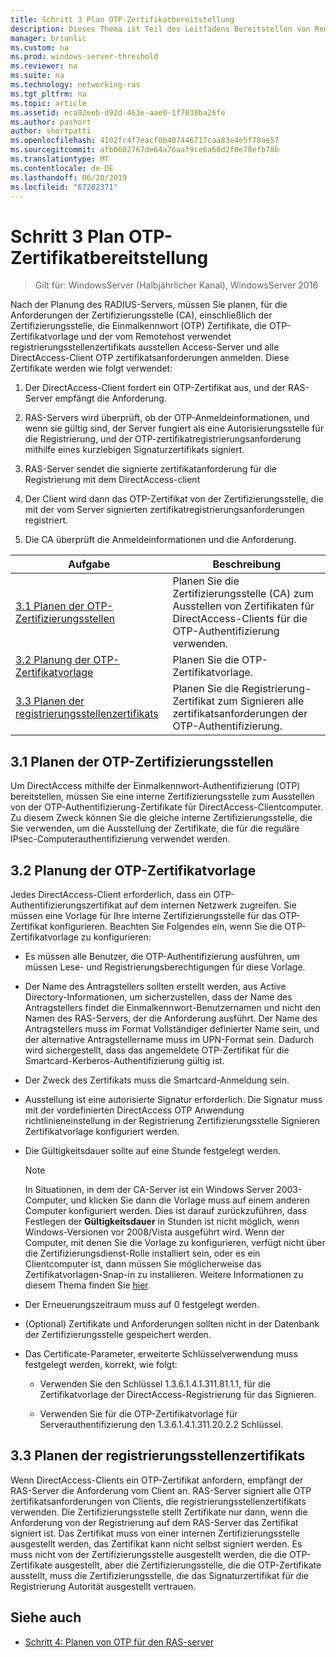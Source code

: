 ```yaml
---
title: Schritt 3 Plan OTP-Zertifikatbereitstellung
description: Dieses Thema ist Teil des Leitfadens Bereitstellen von Remotezugriff mit OTP-Authentifizierung in Windows Server 2016.
manager: brianlic
ms.custom: na
ms.prod: windows-server-threshold
ms.reviewer: na
ms.suite: na
ms.technology: networking-ras
ms.tgt_pltfrm: na
ms.topic: article
ms.assetid: eca02eeb-d92d-463e-aae0-1f7038ba26fe
ms.author: pashort
author: shortpatti
ms.openlocfilehash: 4102fc4f7eacf0b407446717caa83e4e5f70ae57
ms.sourcegitcommit: afb0602767de64a76aaf9ce6a60d2f0e78efb78b
ms.translationtype: MT
ms.contentlocale: de-DE
ms.lasthandoff: 06/20/2019
ms.locfileid: "67282371"
---
```

# <a name="step-3-plan-otp-certificate-deployment"></a>Schritt 3 Plan OTP-Zertifikatbereitstellung

>Gilt für: WindowsServer (Halbjährlicher Kanal), WindowsServer 2016

Nach der Planung des RADIUS-Servers, müssen Sie planen, für die Anforderungen der Zertifizierungsstelle (CA), einschließlich der Zertifizierungsstelle, die Einmalkennwort (OTP) Zertifikate, die OTP-Zertifikatvorlage und der vom Remotehost verwendet registrierungsstellenzertifikats ausstellen Access-Server und alle DirectAccess-Client OTP zertifikatsanforderungen anmelden. Diese Zertifikate werden wie folgt verwendet:  
  
1.  Der DirectAccess-Client fordert ein OTP-Zertifikat aus, und der RAS-Server empfängt die Anforderung.  
  
2.  RAS-Servers wird überprüft, ob der OTP-Anmeldeinformationen, und wenn sie gültig sind, der Server fungiert als eine Autorisierungsstelle für die Registrierung, und der OTP-zertifikatregistrierungsanforderung mithilfe eines kurzlebigen Signaturzertifikats signiert.  
  
3.  RAS-Server sendet die signierte zertifikatanforderung für die Registrierung mit dem DirectAccess-client  
  
4.  Der Client wird dann das OTP-Zertifikat von der Zertifizierungsstelle, die mit der vom Server signierten zertifikatregistrierungsanforderungen registriert.  
  
5.  Die CA überprüft die Anmeldeinformationen und die Anforderung.  
  
|Aufgabe|Beschreibung|  
|----|--------|  
|[3.1 Planen der OTP-Zertifizierungsstellen](#bkmk_3_1_CA)|Planen Sie die Zertifizierungsstelle (CA) zum Ausstellen von Zertifikaten für DirectAccess-Clients für die OTP-Authentifizierung verwenden.|  
|[3.2 Planung der OTP-Zertifikatvorlage](#bkmk_3_2_OTP_Cert)|Planen Sie die OTP-Zertifikatvorlage.|
|[3.3 Planen der registrierungsstellenzertifikats](#bkmk_33RACert)|Planen Sie die Registrierung-Zertifikat zum Signieren alle zertifikatsanforderungen der OTP-Authentifizierung.|

## <a name="bkmk_3_1_CA"></a>3.1 Planen der OTP-Zertifizierungsstellen  
Um DirectAccess mithilfe der Einmalkennwort-Authentifizierung (OTP) bereitstellen, müssen Sie eine interne Zertifizierungsstelle zum Ausstellen von der OTP-Authentifizierung-Zertifikate für DirectAccess-Clientcomputer. Zu diesem Zweck können Sie die gleiche interne Zertifizierungsstelle, die Sie verwenden, um die Ausstellung der Zertifikate, die für die reguläre IPsec-Computerauthentifizierung verwendet werden.  
  
## <a name="bkmk_3_2_OTP_Cert"></a>3.2 Planung der OTP-Zertifikatvorlage  
Jedes DirectAccess-Client erforderlich, dass ein OTP-Authentifizierungszertifikat auf dem internen Netzwerk zugreifen. Sie müssen eine Vorlage für Ihre interne Zertifizierungsstelle für das OTP-Zertifikat konfigurieren. Beachten Sie Folgendes ein, wenn Sie die OTP-Zertifikatvorlage zu konfigurieren:  
  
-   Es müssen alle Benutzer, die OTP-Authentifizierung ausführen, um müssen Lese- und Registrierungsberechtigungen für diese Vorlage.  
  
-   Der Name des Antragstellers sollten erstellt werden, aus Active Directory-Informationen, um sicherzustellen, dass der Name des Antragstellers findet die Einmalkennwort-Benutzernamen und nicht den Namen des RAS-Servers, der die Anforderung ausführt. Der Name des Antragstellers muss im Format Vollständiger definierter Name sein, und der alternative Antragstellername muss im UPN-Format sein. Dadurch wird sichergestellt, dass das angemeldete OTP-Zertifikat für die Smartcard-Kerberos-Authentifizierung gültig ist.  
  
-   Der Zweck des Zertifikats muss die Smartcard-Anmeldung sein.  
  
-   Ausstellung ist eine autorisierte Signatur erforderlich. Die Signatur muss mit der vordefinierten DirectAccess OTP Anwendung richtlinieneinstellung in der Registrierung Zertifizierungsstelle Signieren Zertifikatvorlage konfiguriert werden.  
  
-   Die Gültigkeitsdauer sollte auf eine Stunde festgelegt werden.  
  
    > [!NOTE]  
    > In Situationen, in dem der CA-Server ist ein Windows Server 2003-Computer, und klicken Sie dann die Vorlage muss auf einem anderen Computer konfiguriert werden. Dies ist darauf zurückzuführen, dass Festlegen der **Gültigkeitsdauer** in Stunden ist nicht möglich, wenn Windows-Versionen vor 2008/Vista ausgeführt wird. Wenn der Computer, mit denen Sie die Vorlage zu konfigurieren, verfügt nicht über die Zertifizierungsdienst-Rolle installiert sein, oder es ein Clientcomputer ist, dann müssen Sie möglicherweise das Zertifikatvorlagen-Snap-in zu installieren. Weitere Informationen zu diesem Thema finden Sie [hier](https://technet.microsoft.com/library/cc732445.aspx).  
  
-   Der Erneuerungszeitraum muss auf 0 festgelegt werden.  
  
-   (Optional) Zertifikate und Anforderungen sollten nicht in der Datenbank der Zertifizierungsstelle gespeichert werden.  
  
-   Das Certificate-Parameter, erweiterte Schlüsselverwendung muss festgelegt werden, korrekt, wie folgt:  
  
    -   Verwenden Sie den Schlüssel 1.3.6.1.4.1.311.81.1.1, für die Zertifikatvorlage der DirectAccess-Registrierung für das Signieren.  
  
    -   Verwenden Sie für die OTP-Zertifikatvorlage für Serverauthentifizierung den 1.3.6.1.4.1.311.20.2.2 Schlüssel.  
  
## <a name="bkmk_33RACert"></a>3.3 Planen der registrierungsstellenzertifikats  
Wenn DirectAccess-Clients ein OTP-Zertifikat anfordern, empfängt der RAS-Server die Anforderung vom Client an. RAS-Server signiert alle OTP zertifikatsanforderungen von Clients, die registrierungsstellenzertifikats verwenden. Die Zertifizierungsstelle stellt Zertifikate nur dann, wenn die Anforderung von der Registrierung auf dem RAS-Server das Zertifikat signiert ist. Das Zertifikat muss von einer internen Zertifizierungsstelle ausgestellt werden, das Zertifikat kann nicht selbst signiert werden. Es muss nicht von der Zertifizierungsstelle ausgestellt werden, die die OTP-Zertifikate ausgestellt, aber die Zertifizierungsstelle, die die OTP-Zertifikate ausstellt, muss die Zertifizierungsstelle, die das Signaturzertifikat für die Registrierung Autorität ausgestellt vertrauen.  
  
## <a name="BKMK_Links"></a>Siehe auch  
  
-   [Schritt 4: Planen von OTP für den RAS-server](Step-4-Plan-for-OTP-on-the-Remote-Access-Server.md)  
  


